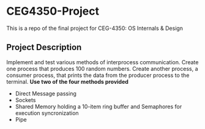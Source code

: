 # CEG4350-Project
This is a repo of the final project for CEG-4350: OS Internals &amp; Design
## Project Description
Implement and test various methods of interprocess communication. Create one process that produces 100 random numbers.
Create another process, a consumer process, that prints the data from the producer process to the terminal.
__Use two of the four methods provided__
* Direct Message passing
* Sockets
* Shared Memory holding a 10-item ring buffer and Semaphores for execution syncronization
* Pipe
